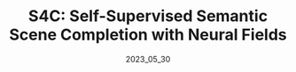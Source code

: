 ---
layout: page
permalink: publications/s4c/
date: 2023_05_30 # determines sorting just take the date of the first publication as YYYY_MM_DD
image: assets/teaser.png
image_mouseover: assets/header_video.mp4

title: "S4C: Self-Supervised Semantic Scene Completion with Neural Fields"
venue: "3DV Spotlight, 2024"
authors:
  - name: adrianhayler
    affiliations: "1"
    equal_contribution: True
  - name: felixwimbauer
    affiliations: "1,2"
    equal_contribution: True
  - name: dominikmuhle
    affiliations: "1,2"
  - name: christianrupprecht
    affiliations: "3"
  - name: danielcremers
    affiliations: "1,2,3"
affiliations:
  - name: tum
    length: short
  - name: mcml
    length: long
  - name: oxford
    length: long

description: "S4C is the first self-supervised approach to the Sematic Scence Completion task. It achives close to state-of-the-art performance on the KITTI-360 SSCBench dataset."

links:
    - name: Project Page
      link: https://ahayler.github.io/publications/s4c/
    - name: Paper
      link: https://arxiv.org/abs/2310.07522
      style: "bi bi-file-earmark-richtext"
    - name: Code
      link: https://github.com/ahayler/s4c
      style: "bi bi-github"
    # - name: Video
    #   link: # after video was created
    #   style: "bi bi-youtube"

citation: '@inproceedings{hayler2023s4c,
 title = {S4C: Self-Supervised Semantic Scene Completion with Neural Fields},
 author = {A Hayler and F Wimbauer and D Muhle and C Rupprecht and D Cremers},
 booktitle = {2024 International Conference on 3D Vision (3DV)},
 year = {2024},
}'

acknowledgements: 'This work was supported by the ERC Ad- vanced Grant SIMULACRON, by the Munich Center for Machine Learn- ing and by the EPSRC Programme Grant VisualAI EP/T028572/1. C. R. is supported by VisualAI EP/T028572/1 and ERC-UNION-CoG-101001212.'
---
